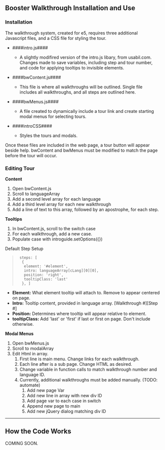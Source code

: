 ## Booster Walkthrough Installation and Use ##

### Installation ###

The walkthrough system, created for e5, requires three additional Javascript files, and a CSS file for styling the tour.

- ####intro.js####
	- A slightly modifired version of the intro.js libary, from usabil.com. Changes made to save variables, including step and tour number, and code for applying tooltips to invisible elements.

- ####bwContent.js####
	- This file is where all walkthroughs will be outlined. Single file includes all walkthroughs, and all steps are outlined here. 

- ####bwMenus.js####
	- A file created to dynamically include a tour link and create starting modal menus for selecting tours.

- ####introCSS####
	- Styles the tours and modals.

Once these files are included in the web page, a tour button will appear beside help. bwContent and bwMenus must be modified to match the page before the tour will occur.

### Editing Tour ###

**Content**

1. Open bwContent.js
1. Scroll to languageArray
1. Add a second level array for each language
2. Add a third level array for each new walkthrough
3. Add a line of text to this array, followed by an apostrophe, for each step.

**Tooltips**

1. In bwContent.js, scroll to the switch case
2. For each walkthrough, add a new case.
3. Populate case with introguide.setOptions({})

Default Step Setup

>      steps: [
>       {
>        element: '#element',
>        intro: languageArray[cLang][0][0],
>        position: 'right',
>        tooltipClass: 'last'
>       }, ]


- **Element:** What element tooltip will attach to. Remove to appear centered on page.
- **Intro:** Tooltip content, provided in language array. [Walkthrough #][Step #]
- **Position:** Determines where tooltip will appear relative to element.
- **tooltipClass:** Add 'last' or 'first' if last or first on page. Don't include otherwise.

**Modal Menus**

1. Open bwMenus.js
1. Scroll to modalArray
1. Edit Html in array.
	1. First line is main menu. Change links for each walkthrough.
	2. Each line after is a sub page. Change HTML  as desired.
	3. Change variable in function calls to match walkthrough number and language ID.
	3. Currently, additional walkthroughs must be added manually. (TODO: automate)
		1. Add new page Var
		2. Add new line in array with new div ID
		3. Add page var to each case in switch
		4. Append new page to main
		5. Add new jQuery dialog matching div ID

----------
## How the Code Works ##

COMING SOON.
